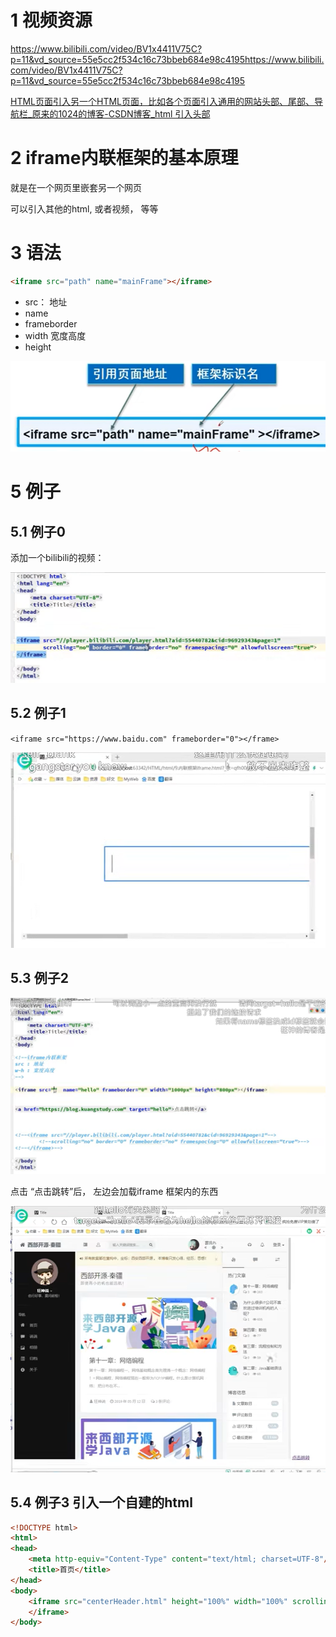 # 1 视频资源

https://www.bilibili.com/video/BV1x4411V75C?p=11&vd_source=55e5cc2f534c16c73bbeb684e98c4195https://www.bilibili.com/video/BV1x4411V75C?p=11&vd_source=55e5cc2f534c16c73bbeb684e98c4195

[HTML页面引入另一个HTML页面，比如各个页面引入通用的网站头部、尾部、导航栏_原来的1024的博客-CSDN博客_html 引入头部](https://blog.csdn.net/yldmkx/article/details/115313765)

# 2 iframe内联框架的基本原理

就是在一个网页里嵌套另一个网页

可以引入其他的html, 或者视频， 等等

# 3 语法
```html
<iframe src="path" name="mainFrame"></iframe>
```


- src： 地址
- name 
- frameborder
- width 宽度高度
- height


![](Image/Chapter5_002_iframe框架语法.png)




# 5 例子

## 5.1 例子0

添加一个bilibili的视频： 

![](Image/Chapter5_001_iframe框架例子.png)

## 5.2 例子1

`<iframe src="https://www.baidu.com" frameborder="0"></frame>`

![](Image/Chapter5_004_iframe框架_例子1_1.png)

## 5.3 例子2

![](Image/Chapter5_003_iframe框架_例子2_1.png)

点击 “点击跳转”后， 左边会加载iframe 框架内的东西

![](Image/Chapter5_004_iframe框架_例子2_2.png) 

## 5.4 例子3 引入一个自建的html

```html
<!DOCTYPE html>
<html>
<head>
    <meta http-equiv="Content-Type" content="text/html; charset=UTF-8"/>
    <title>首页</title>
</head>
<body>
    <iframe src="centerHeader.html" height="100%" width="100%" scrolling="no" frameborder="0">
    </iframe>
</body>
```
